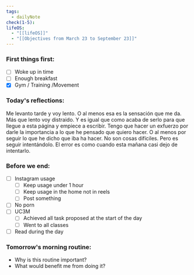 ```yaml
---
tags:
  - dailyNote
check(1-5): 
lifeOS:
  - "[[lifeOS]]"
  - "[[Objectives from March 23 to September 23]]"
---
```

###  First things first: 

- [ ]  Woke up in time
- [ ] Enough breakfast
- [x] Gym / Training /Movement

### Today's reflections: 
Me levanto tarde y voy lento. O al menos esa es la sensación que me da. Más que lento voy distraido. Y es igual que como acaba de serlo para que llegue a esta página y empiece a escribir. Tengo que hacer un exfuerzo por darle la importancia a lo que he pensado que quiero hacer. O al menos por seguir lo que he dicho que iba ha hacer. No son cosas difíciles. Pero es seguir intentándolo. El error es como cuando esta mañana casi dejo de intentarlo. 
### Before we end: 

- [ ]  Instagram usage
	- [ ] Keep usage under 1 hour
	- [ ] Keep usage in the home not in reels
	- [ ] Post something

- [ ] No porn 
- [ ] UC3M
	- [ ] Achieved all task proposed at the start of the day
	- [ ] Went to all classes

- [ ] Read during the day
### Tomorrow's morning routine: 
+ Why is this routine important? 
+ What would benefit me from doing it?